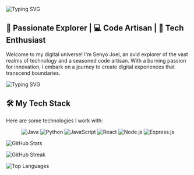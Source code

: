 ![Typing SVG](https://readme-typing-svg.herokuapp.com?font=Roboto&color=F83E77&size=40&center=true&vCenter=true&lines=I+am+a+Software+Engineer;I+am+a+Graphics+Designer;I+am+a+Mobile+App+Developer)

## 🚀 Passionate Explorer | 💻 Code Artisan | 🌟 Tech Enthusiast

Welcome to my digital universe! I'm Senyo Joel, an avid explorer of the vast realms of technology and a seasoned code artisan. With a burning passion for innovation, I embark on a journey to create digital experiences that transcend boundaries.

![Typing SVG](https://readme-typing-svg.herokuapp.com?font=Roboto&color=F83E77&size=40&center=true&vCenter=true&lines=I+am+a+Software+Engineer;I+am+a+Graphics+Designer;I+am+a+Mobile+App+Developer)

## 🛠️ My Tech Stack

Here are some technologies I work with:

<p align="center">
  <img src="https://img.shields.io/badge/Java-007396?style=for-the-badge&logo=java&logoColor=white" alt="Java">
  <img src="https://img.shields.io/badge/Python-3776AB?style=for-the-badge&logo=python&logoColor=white" alt="Python">
  <img src="https://img.shields.io/badge/JavaScript-F7DF1E?style=for-the-badge&logo=javascript&logoColor=black" alt="JavaScript">
  <!-- Add more badges for your tech stack -->

  <img src="https://img.shields.io/badge/React-61DAFB?style=for-the-badge&logo=react&logoColor=white" alt="React">
  <img src="https://img.shields.io/badge/Node.js-339933?style=for-the-badge&logo=node.js&logoColor=white" alt="Node.js">
  <img src="https://img.shields.io/badge/Express-000000?style=for-the-badge&logo=express&logoColor=white" alt="Express.js">
  <!-- Add more badges for your tech stack -->
</p>



![GitHub Stats](https://github-readme-stats.vercel.app/api?username=Senyoj&show_icons=true&theme=radical)

![GitHub Streak](https://github-readme-streak-stats.herokuapp.com/?user=Senyoj&theme=dark)

![Top Languages](https://github-readme-stats.vercel.app/api/top-langs/?username=Senyoj&layout=compact&theme=dark)

